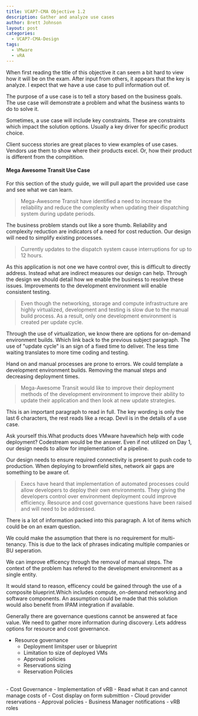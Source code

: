 ```yaml
---
title: VCAP7-CMA Objective 1.2
description: Gather and analyze use cases
author: Brett Johnson
layout: post
categories:
  - VCAP7-CMA-Design
tags: 
  - VMware
  - vRA
---
```



When first reading the title of this objective it can seem a bit hard to view how it will be on the exam. After input from others, it appears that the key is analyze. I expect that we have a use case to pull information out of.

The purpose of a use case is to tell a story based on the business goals. The use case will demonstrate a problem and what the business wants to do to solve it.

Sometimes, a use case will include key constraints. These are constraints which impact the solution options. Usually a key driver for specific product choice.

Client success stories are great places to view examples of use cases. Vendors use them to show where their products excel. Or, how their product is different from the compitition.

#### Mega Awesome Transit Use Case

For this section of the study guide, we will pull apart the provided use case and see what we can learn.

> Mega-Awesome Transit have identified a need to increase the reliability and reduce the complexity when updating their dispatching system during update periods.

The business problem stands out like a sore thumb. Reliability and complexity reduction are indicators of a need for cost reduction. Our design will need to simplify existing processes.

> Currently updates to the dispatch system cause interruptions for up to 12 hours.

As this application is not one we have control over, this is difficult to directly address. Instead what are indirect measures our design can help. Through the design we should detail how we enable the business to resolve these issues. Improvements to the development environment will enable consistent testing.

> Even though the networking, storage and compute infrastructure are highly virtualized, development and testing is slow due to the manual build process. As a result, only one development environment is created per update cycle.

Through the use of virtualization, we know there are options for on-demand environment builds. Which link back to the previous subject paragraph. The use of "update cycle" is an sign of a fixed time to deliver. The less time waiting translates to more time coding and testing.

Hand on and manual processes are prone to errors. We could template a development environment builds. Removing the manual steps and decreasing deployment times.

> Mega-Awesome Transit would like to improve their deployment methods of the development environment to improve their ability to update their application and then look at new update strategies.

This is an important paragraph to read in full. The key wording is only the last 6 characters, the rest reads like a recap. Devil is in the details of a use case.

Ask yourself this.What products does VMware havewhich help with code deployment? Codestream would be the answer. Even if not utilized on Day 1, our design needs to allow for implementation of a pipeline.

Our design needs to ensure required connectivity is present to push code to production. When deploying to brownfield sites, network air gaps are something to be aware of.


> Execs have heard that implementation of automated processes could allow developers to deploy their own environments. They giving the developers control over environment deployment could improve efficiency. Resource and cost governance questions have been raised and will need to be addressed.

There is a lot of information packed into this paragraph. A lot of items which could be on an exam question.

We could make the assumption that there is no requirement for multi-tenancy. This is due to the lack of phrases indicating multiple companies or BU seperation.

We can improve efficency through the removal of manual steps. The context of the problem has refered to the development environment as a single entity.

It would stand to reason, efficency could be gained through the use of a composite blueprint.Which includes compute, on-demand networking and software components. An assumption could be made that this solution would also benefit from IPAM integration if available.

Generally there are governance questions cannot be answered at face value. We need to gather more information during discovery. Lets address options for resource and cost governance.

- Resource governance
    - Deployment limitsper user or blueprint
    - Limitation to size of deployed VMs
    - Approval policies
    - Reservations sizing
    - Reservation Policies

<br>
- Cost Governance 
    - Implementation of vRB 
        - Read what it can and cannot manage costs of
    - Cost display on form submittion
    - Cloud provider reservations
    - Approval policies
    - Business Manager notifications
    - vRB roles
